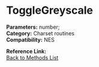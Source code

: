# ToggleGreyscale

**Parameters:** number;  
**Category:** Charset routines  
**Compatibility:** NES  

**Reference Link:**  
[Back to Methods List](../../SUMMARY.md)
